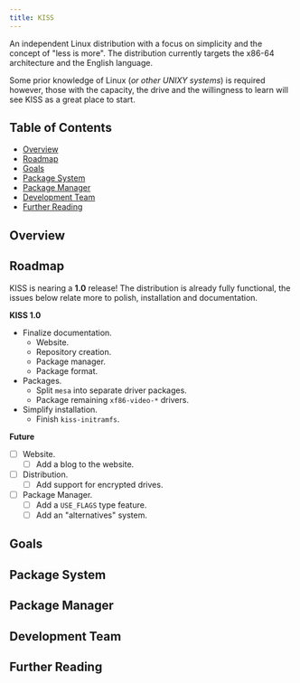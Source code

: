 ```yaml
---
title: KISS
---
```


An independent Linux distribution with a focus on simplicity and the concept of "less is more". The distribution currently targets the x86-64 architecture and the English language.

Some prior knowledge of Linux (*or other UNIXY systems*) is required however, those with the capacity, the drive and the willingness to learn will see KISS as a great place to start.


## Table of Contents

<!-- vim-markdown-toc GFM -->

* [Overview](#overview)
* [Roadmap](#roadmap)
* [Goals](#goals)
* [Package System](#package-system)
* [Package Manager](#package-manager)
* [Development Team](#development-team)
* [Further Reading](#further-reading)

<!-- vim-markdown-toc -->

## Overview

## Roadmap

KISS is nearing a **1.0** release! The distribution is already fully functional, the issues below relate more to polish, installation and documentation.

**KISS 1.0**

- Finalize documentation.
    - Website.
    - Repository creation.
    - Package manager.
    - Package format.
- Packages.
    - Split `mesa` into separate driver packages.
    - Package remaining `xf86-video-*` drivers.
- Simplify installation.
    - Finish `kiss-initramfs`.

**Future**

- [ ] Website.
    - [ ] Add a blog to the website.
- [ ] Distribution.
    - [ ] Add support for encrypted drives.
- [ ] Package Manager.
    - [ ] Add a `USE_FLAGS` type feature.
    - [ ] Add an "alternatives" system.

## Goals

## Package System

## Package Manager

## Development Team

## Further Reading
